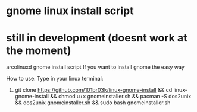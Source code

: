 # gnome linux install script
# still in development (doesnt work at the moment)
arcolinuxd gnome install script
If you want to install gnome the easy way


How to use:
Type in your linux terminal: 
1. git clone https://github.com/101br03k/linux-gnome-install && cd linux-gnome-install && chmod u+x gnomeinstaller.sh && pacman -S dos2unix && dos2unix gnomeinstaller.sh && sudo bash gnomeinstaller.sh
